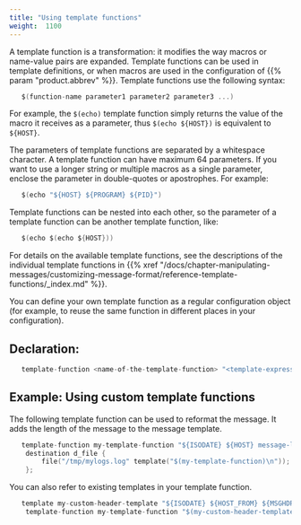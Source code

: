 ```yaml
---
title: "Using template functions"
weight:  1100
---
```

<!-- DISCLAIMER: This file is based on the syslog-ng Open Source Edition documentation https://github.com/balabit/syslog-ng-ose-guides/commit/2f4a52ee61d1ea9ad27cb4f3168b95408fddfdf2 and is used under the terms of The syslog-ng Open Source Edition Documentation License. The file has been modified by Axoflow. -->

A template function is a transformation: it modifies the way macros or name-value pairs are expanded. Template functions can be used in template definitions, or when macros are used in the configuration of {{% param "product.abbrev" %}}. Template functions use the following syntax:

```c
   $(function-name parameter1 parameter2 parameter3 ...)

```

For example, the `$(echo)` template function simply returns the value of the macro it receives as a parameter, thus `$(echo ${HOST})` is equivalent to `${HOST}`.

The parameters of template functions are separated by a whitespace character. A template function can have maximum 64 parameters. If you want to use a longer string or multiple macros as a single parameter, enclose the parameter in double-quotes or apostrophes. For example:

```c
   $(echo "${HOST} ${PROGRAM} ${PID}")

```

Template functions can be nested into each other, so the parameter of a template function can be another template function, like:

```c
   $(echo $(echo ${HOST}))

```

For details on the available template functions, see the descriptions of the individual template functions in {{% xref "/docs/chapter-manipulating-messages/customizing-message-format/reference-template-functions/_index.md" %}}.

You can define your own template function as a regular configuration object (for example, to reuse the same function in different places in your configuration).


## Declaration:

```c
   template-function <name-of-the-template-function> "<template-expression-using-strings-macros-template-functions>";

```



## Example: Using custom template functions

The following template function can be used to reformat the message. It adds the length of the message to the message template.

```c
   template-function my-template-function "${ISODATE} ${HOST} message-length=$(length "${MSG}") ${MESSAGE}";
    destination d_file {
        file("/tmp/mylogs.log" template("$(my-template-function)\n"));
    };

```

You can also refer to existing templates in your template function.

```c
   template my-custom-header-template "${ISODATE} ${HOST_FROM} ${MSGHDR}";
    template-function my-template-function "$(my-custom-header-template) message-length=$(length "${MESSAGE}") ${MESSAGE}";

```

